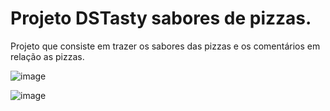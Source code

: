 # Projeto DSTasty sabores de pizzas.
Projeto que consiste em trazer os sabores das pizzas e os comentários em relação as pizzas.

![image](https://github.com/Djalves424/Projeto-DSTasty-Nivelamento-HTML-CSS/assets/108296040/975dccf0-3f1d-484c-be8b-5786a281860f)

![image](https://github.com/Djalves424/Projeto-DSTasty-Nivelamento-HTML-CSS/assets/108296040/19a3fb9d-c46b-46fe-864c-75691b0c0ad2)

